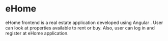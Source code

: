# eHome
eHome frontend is a real estate application developed using Angular .
User can look at properties available to rent or buy. Also, user can log in and register at eHome application.

